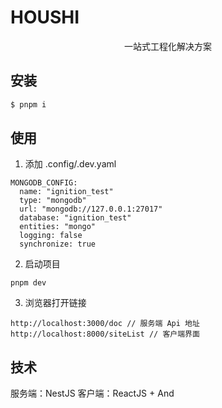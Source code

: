 # HOUSHI

<p align="center">一站式工程化解决方案</p>

## 安装
```jsx
$ pnpm i

```

## 使用
1. 添加 .config/.dev.yaml
```
MONGODB_CONFIG:
  name: "ignition_test"
  type: "mongodb"
  url: "mongodb://127.0.0.1:27017"
  database: "ignition_test"
  entities: "mongo"
  logging: false
  synchronize: true
```

2. 启动项目
```
pnpm dev
```

3. 浏览器打开链接
```
http://localhost:3000/doc // 服务端 Api 地址
http://localhost:8000/siteList // 客户端界面
```

## 技术

服务端：NestJS
客户端：ReactJS + And